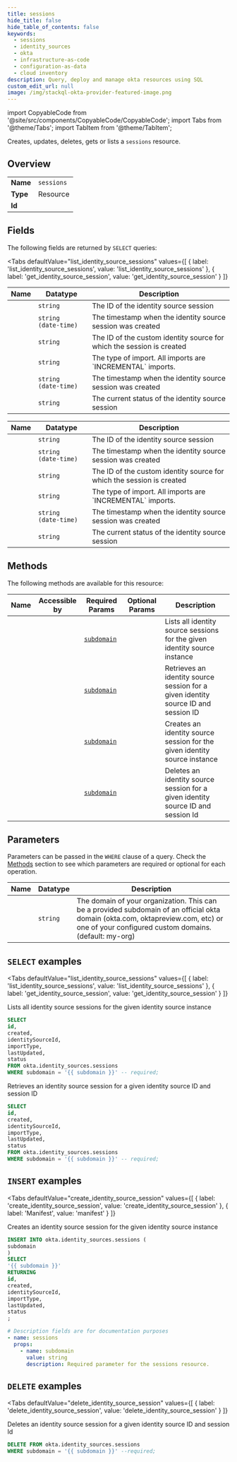```yaml
--- 
title: sessions
hide_title: false
hide_table_of_contents: false
keywords:
  - sessions
  - identity_sources
  - okta
  - infrastructure-as-code
  - configuration-as-data
  - cloud inventory
description: Query, deploy and manage okta resources using SQL
custom_edit_url: null
image: /img/stackql-okta-provider-featured-image.png
---
```


import CopyableCode from '@site/src/components/CopyableCode/CopyableCode';
import Tabs from '@theme/Tabs';
import TabItem from '@theme/TabItem';

Creates, updates, deletes, gets or lists a <code>sessions</code> resource.

## Overview
<table><tbody>
<tr><td><b>Name</b></td><td><code>sessions</code></td></tr>
<tr><td><b>Type</b></td><td>Resource</td></tr>
<tr><td><b>Id</b></td><td><CopyableCode code="okta.identity_sources.sessions" /></td></tr>
</tbody></table>

## Fields

The following fields are returned by `SELECT` queries:

<Tabs
    defaultValue="list_identity_source_sessions"
    values={[
        { label: 'list_identity_source_sessions', value: 'list_identity_source_sessions' },
        { label: 'get_identity_source_session', value: 'get_identity_source_session' }
    ]}
>
<TabItem value="list_identity_source_sessions">

<table>
<thead>
    <tr>
    <th>Name</th>
    <th>Datatype</th>
    <th>Description</th>
    </tr>
</thead>
<tbody>
<tr>
    <td><CopyableCode code="id" /></td>
    <td><code>string</code></td>
    <td>The ID of the identity source session</td>
</tr>
<tr>
    <td><CopyableCode code="created" /></td>
    <td><code>string (date-time)</code></td>
    <td>The timestamp when the identity source session was created</td>
</tr>
<tr>
    <td><CopyableCode code="identitySourceId" /></td>
    <td><code>string</code></td>
    <td>The ID of the custom identity source for which the session is created</td>
</tr>
<tr>
    <td><CopyableCode code="importType" /></td>
    <td><code>string</code></td>
    <td>The type of import.  All imports are `INCREMENTAL` imports.</td>
</tr>
<tr>
    <td><CopyableCode code="lastUpdated" /></td>
    <td><code>string (date-time)</code></td>
    <td>The timestamp when the identity source session was created</td>
</tr>
<tr>
    <td><CopyableCode code="status" /></td>
    <td><code>string</code></td>
    <td>The current status of the identity source session</td>
</tr>
</tbody>
</table>
</TabItem>
<TabItem value="get_identity_source_session">

<table>
<thead>
    <tr>
    <th>Name</th>
    <th>Datatype</th>
    <th>Description</th>
    </tr>
</thead>
<tbody>
<tr>
    <td><CopyableCode code="id" /></td>
    <td><code>string</code></td>
    <td>The ID of the identity source session</td>
</tr>
<tr>
    <td><CopyableCode code="created" /></td>
    <td><code>string (date-time)</code></td>
    <td>The timestamp when the identity source session was created</td>
</tr>
<tr>
    <td><CopyableCode code="identitySourceId" /></td>
    <td><code>string</code></td>
    <td>The ID of the custom identity source for which the session is created</td>
</tr>
<tr>
    <td><CopyableCode code="importType" /></td>
    <td><code>string</code></td>
    <td>The type of import.  All imports are `INCREMENTAL` imports.</td>
</tr>
<tr>
    <td><CopyableCode code="lastUpdated" /></td>
    <td><code>string (date-time)</code></td>
    <td>The timestamp when the identity source session was created</td>
</tr>
<tr>
    <td><CopyableCode code="status" /></td>
    <td><code>string</code></td>
    <td>The current status of the identity source session</td>
</tr>
</tbody>
</table>
</TabItem>
</Tabs>

## Methods

The following methods are available for this resource:

<table>
<thead>
    <tr>
    <th>Name</th>
    <th>Accessible by</th>
    <th>Required Params</th>
    <th>Optional Params</th>
    <th>Description</th>
    </tr>
</thead>
<tbody>
<tr>
    <td><a href="#list_identity_source_sessions"><CopyableCode code="list_identity_source_sessions" /></a></td>
    <td><CopyableCode code="select" /></td>
    <td><a href="#parameter-subdomain"><code>subdomain</code></a></td>
    <td></td>
    <td>Lists all identity source sessions for the given identity source instance</td>
</tr>
<tr>
    <td><a href="#get_identity_source_session"><CopyableCode code="get_identity_source_session" /></a></td>
    <td><CopyableCode code="select" /></td>
    <td><a href="#parameter-subdomain"><code>subdomain</code></a></td>
    <td></td>
    <td>Retrieves an identity source session for a given identity source ID and session ID</td>
</tr>
<tr>
    <td><a href="#create_identity_source_session"><CopyableCode code="create_identity_source_session" /></a></td>
    <td><CopyableCode code="insert" /></td>
    <td><a href="#parameter-subdomain"><code>subdomain</code></a></td>
    <td></td>
    <td>Creates an identity source session for the given identity source instance</td>
</tr>
<tr>
    <td><a href="#delete_identity_source_session"><CopyableCode code="delete_identity_source_session" /></a></td>
    <td><CopyableCode code="delete" /></td>
    <td><a href="#parameter-subdomain"><code>subdomain</code></a></td>
    <td></td>
    <td>Deletes an identity source session for a given identity source ID and session Id</td>
</tr>
</tbody>
</table>

## Parameters

Parameters can be passed in the `WHERE` clause of a query. Check the [Methods](#methods) section to see which parameters are required or optional for each operation.

<table>
<thead>
    <tr>
    <th>Name</th>
    <th>Datatype</th>
    <th>Description</th>
    </tr>
</thead>
<tbody>
<tr id="parameter-subdomain">
    <td><CopyableCode code="subdomain" /></td>
    <td><code>string</code></td>
    <td>The domain of your organization. This can be a provided subdomain of an official okta domain (okta.com, oktapreview.com, etc) or one of your configured custom domains. (default: my-org)</td>
</tr>
</tbody>
</table>

## `SELECT` examples

<Tabs
    defaultValue="list_identity_source_sessions"
    values={[
        { label: 'list_identity_source_sessions', value: 'list_identity_source_sessions' },
        { label: 'get_identity_source_session', value: 'get_identity_source_session' }
    ]}
>
<TabItem value="list_identity_source_sessions">

Lists all identity source sessions for the given identity source instance

```sql
SELECT
id,
created,
identitySourceId,
importType,
lastUpdated,
status
FROM okta.identity_sources.sessions
WHERE subdomain = '{{ subdomain }}' -- required;
```
</TabItem>
<TabItem value="get_identity_source_session">

Retrieves an identity source session for a given identity source ID and session ID

```sql
SELECT
id,
created,
identitySourceId,
importType,
lastUpdated,
status
FROM okta.identity_sources.sessions
WHERE subdomain = '{{ subdomain }}' -- required;
```
</TabItem>
</Tabs>


## `INSERT` examples

<Tabs
    defaultValue="create_identity_source_session"
    values={[
        { label: 'create_identity_source_session', value: 'create_identity_source_session' },
        { label: 'Manifest', value: 'manifest' }
    ]}
>
<TabItem value="create_identity_source_session">

Creates an identity source session for the given identity source instance

```sql
INSERT INTO okta.identity_sources.sessions (
subdomain
)
SELECT 
'{{ subdomain }}'
RETURNING
id,
created,
identitySourceId,
importType,
lastUpdated,
status
;
```
</TabItem>
<TabItem value="manifest">

```yaml
# Description fields are for documentation purposes
- name: sessions
  props:
    - name: subdomain
      value: string
      description: Required parameter for the sessions resource.
```
</TabItem>
</Tabs>


## `DELETE` examples

<Tabs
    defaultValue="delete_identity_source_session"
    values={[
        { label: 'delete_identity_source_session', value: 'delete_identity_source_session' }
    ]}
>
<TabItem value="delete_identity_source_session">

Deletes an identity source session for a given identity source ID and session Id

```sql
DELETE FROM okta.identity_sources.sessions
WHERE subdomain = '{{ subdomain }}' --required;
```
</TabItem>
</Tabs>
